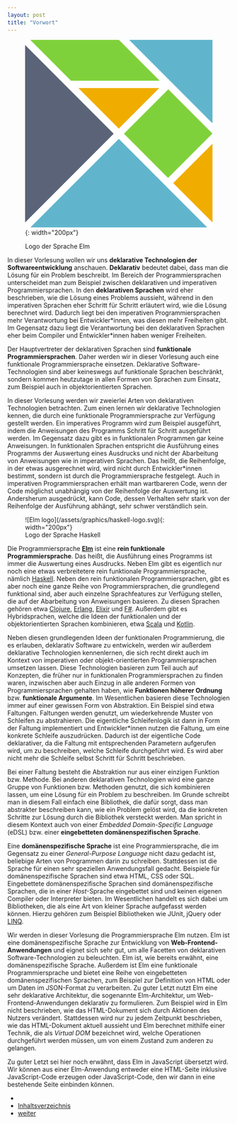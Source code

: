 ```yaml
---
layout: post
title: "Vorwort"
---
```


<figure class="float-right small" markdown="1">

![Elm logo](/assets/graphics/elm-logo.svg){: width="200px"}

<figcaption>Logo der Sprache Elm</figcaption>
</figure>

In dieser Vorlesung wollen wir uns **deklarative Technologien der Softwareentwicklung** anschauen.
**Deklarativ** bedeutet dabei, dass man die Lösung für ein Problem beschreibt.
Im Bereich der Programmiersprachen unterscheidet man zum Beispiel zwischen deklarativen und imperativen Programmiersprachen.
In den **deklarativen Sprachen** wird eher beschrieben, wie die Lösung eines Problems aussieht, während in den imperativen Sprachen eher Schritt für Schritt erläutert wird, wie die Lösung berechnet wird.
Dadurch liegt bei den imperativen Programmiersprachen mehr Verantwortung bei Entwickler\*innen, was diesen mehr Freiheiten gibt.
Im Gegensatz dazu liegt die Verantwortung bei den deklarativen Sprachen eher beim Compiler und Entwickler\*innen haben weniger Freiheiten.

Der Hauptvertreter der deklarativen Sprachen sind **funktionale Programmiersprachen**.
Daher werden wir in dieser Vorlesung auch eine funktionale Programmiersprache einsetzen.
Deklarative Software-Technologien sind aber keineswegs auf funktionale Sprachen beschränkt, sondern kommen heutzutage in allen Formen von Sprachen zum Einsatz, zum Beispiel auch in objektorientierten Sprachen.

In dieser Vorlesung werden wir zweierlei Arten von deklarativen Technologien betrachten.
Zum einen lernen wir deklarative Technologien kennen, die durch eine funktionale Programmiersprache zur Verfügung gestellt werden.
Ein imperatives Programm wird zum Beispiel ausgeführt, indem die Anweisungen des Programms Schritt für Schritt ausgeführt werden.
Im Gegensatz dazu gibt es in funktionalen Programmen gar keine Anweisungen.
In funktionalen Sprachen entspricht die Ausführung eines Programms der Auswertung eines Ausdrucks und nicht der Abarbeitung von Anweisungen wie in imperativen Sprachen.
Das heißt, die Reihenfolge, in der etwas ausgerechnet wird, wird nicht durch Entwickler\*innen bestimmt, sondern ist durch die Programmiersprache festgelegt.
Auch in imperativen Programmiersprachen erhält man wartbareren Code, wenn der Code möglichst unabhängig von der Reihenfolge der Auswertung ist.
Andersherum ausgedrückt, kann Code, dessen Verhalten sehr stark von der Reihenfolge der Ausführung abhängt, sehr schwer verständlich sein.

<figure class="float-right small" markdown="1">
![Elm logo](/assets/graphics/haskell-logo.svg){: width="200px"}
<figcaption>Logo der Sprache Haskell</figcaption>
</figure>

Die Programmiersprache [**Elm**](https://elm-lang.org) ist eine **rein funktionale Programmiersprache**.
Das heißt, die Ausführung eines Programms ist immer die Auswertung eines Ausdrucks.
Neben Elm gibt es eigentlich nur noch eine etwas verbreitetere rein funktionale Programmiersprache, nämlich [Haskell](https://en.wikipedia.org/wiki/Haskell).
Neben den rein funktionalen Programmiersprachen, gibt es aber noch eine ganze Reihe von Programmiersprachen, die grundlegend funktional sind, aber auch einzelne Sprachfeatures zur Verfügung stellen, die auf der Abarbeitung von Anweisungen basieren.
Zu diesen Sprachen gehören etwa [Clojure](https://en.wikipedia.org/wiki/Clojure), [Erlang](https://en.wikipedia.org/wiki/Erlang_(programming_language)), [Elixir](https://en.wikipedia.org/wiki/Elixir_(programming_language)) und [F#]().
Außerdem gibt es Hybridsprachen, welche die Ideen der funktionalen und der objektorientierten Sprachen kombinieren, etwa [Scala](https://en.wikipedia.org/wiki/Scala_(programming_language)) und [Kotlin](https://en.wikipedia.org/wiki/Kotlin_(programming_language)).

Neben diesen grundlegenden Ideen der funktionalen Programmierung, die es erlauben, deklarativ Software zu entwickeln, werden wir außerdem deklarative Technologien kennenlernen, die sich recht direkt auch im Kontext von imperativen oder objekt-orientierten Programmiersprachen umsetzen lassen.
Diese Technologien basieren zum Teil auch auf Konzepten, die früher nur in funktionalen Programmiersprachen zu finden waren, inzwischen aber auch Einzug in alle anderen Formen von Programmiersprachen gehalten haben, wie **Funktionen höherer Ordnung** bzw. **funktionale Argumente**.
Im Wesentlichen basieren diese Technologien immer auf einer gewissen Form von Abstraktion.
Ein Beispiel sind etwa Faltungen.
Faltungen werden genutzt, um wiederkehrende Muster von Schleifen zu abstrahieren.
Die eigentliche Schleifenlogik ist dann in Form der Faltung implementiert und Entwickler\*innen nutzen die Faltung, um eine konkrete Schleife auszudrücken.
Dadurch ist der eigentliche Code deklarativer, da die Faltung mit entsprechenden Parametern aufgerufen wird, um zu beschreiben, welche Schleife durchgeführt wird.
Es wird aber nicht mehr die Schleife selbst Schritt für Schritt beschrieben.

Bei einer Faltung besteht die Abstraktion nur aus einer einzigen Funktion bzw. Methode.
Bei anderen deklarativen Technologien wird eine ganze Gruppe von Funktionen bzw. Methoden genutzt, die sich kombinieren lassen, um eine Lösung für ein Problem zu beschreiben.
Im Grunde schreibt man in diesem Fall einfach eine Bibliothek, die dafür sorgt, dass man abstrakter beschreiben kann, wie ein Problem gelöst wird, da die konkreten Schritte zur Lösung durch die Bibliothek versteckt werden.
Man spricht in diesem Kontext auch von einer _Embedded Domain-Specific Language_ (eDSL) bzw. einer **eingebetteten domänenspezifischen Sprache**.

Eine **domänenspezifische Sprache** ist eine Programmiersprache, die im Gegensatz zu einer *General-Purpose Language* nicht dazu gedacht ist, beliebige Arten von Programmen darin zu schreiben.
Stattdessen ist die Sprache für einen sehr speziellen Anwendungsfall gedacht.
Beispiele für domänenspezifische Sprachen sind etwa HTML, CSS oder SQL.
Eingebettete domänenspezifische Sprachen sind domänenspezifische Sprachen, die in einer *Host*-Sprache eingebettet sind und keinen eigenen Compiler oder Interpreter bieten.
Im Wesentlichen handelt es sich dabei um Bibliotheken, die als eine Art von kleiner Sprache aufgefasst werden können.
Hierzu gehören zum Beispiel Bibliotheken wie JUnit, jQuery oder [LINQ](https://en.wikipedia.org/wiki/Language_Integrated_Query).

Wir werden in dieser Vorlesung die Programmiersprache Elm nutzen.
Elm ist eine domänenspezifische Sprache zur Entwicklung von **Web-Frontend-Anwendungen** und eignet sich sehr gut, um alle Facetten von deklarativen Software-Technologien zu beleuchten.
Elm ist, wie bereits erwähnt, eine domänenspezifische Sprache.
Außerdem ist Elm eine funktionale Programmiersprache und bietet eine Reihe von eingebetteten domänenspezifischen Sprachen, zum Beispiel zur Definition von HTML oder um Daten im JSON-Format zu verarbeiten.
Zu guter Letzt nutzt Elm eine sehr deklarative Architektur, die sogenannte Elm-Architektur, um Web-Frontend-Anwendungen deklarativ zu formulieren.
Zum Beispiel wird in Elm nicht beschrieben, wie das HTML-Dokument sich durch Aktionen des Nutzers verändert.
Stattdessen wird nur zu jedem Zeitpunkt beschrieben, wie das HTML-Dokument aktuell aussieht und Elm berechnet mithilfe einer Technik, die als *Virtual DOM* bezeichnet wird, welche Operationen durchgeführt werden müssen, um von einem Zustand zum anderen zu gelangen.

Zu guter Letzt sei hier noch erwähnt, dass Elm in JavaScript übersetzt wird.
Wir können aus einer Elm-Anwendung entweder eine HTML-Seite inklusive JavaScript-Code erzeugen oder JavaScript-Code, den wir dann in eine bestehende Seite einbinden können.

<div class="nav">
    <ul class="nav-row">
        <li class="nav-item nav-left"></li>
        <li class="nav-item nav-center"><a href="index.html">Inhaltsverzeichnis</a></li>
        <li class="nav-item nav-right"><a href="basics.html">weiter</a></li>
    </ul>
</div>